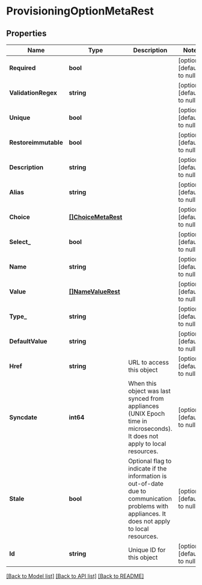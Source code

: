 # ProvisioningOptionMetaRest

## Properties
Name | Type | Description | Notes
------------ | ------------- | ------------- | -------------
**Required** | **bool** |  | [optional] [default to null]
**ValidationRegex** | **string** |  | [optional] [default to null]
**Unique** | **bool** |  | [optional] [default to null]
**Restoreimmutable** | **bool** |  | [optional] [default to null]
**Description** | **string** |  | [optional] [default to null]
**Alias** | **string** |  | [optional] [default to null]
**Choice** | [**[]ChoiceMetaRest**](ChoiceMetaRest.md) |  | [optional] [default to null]
**Select_** | **bool** |  | [optional] [default to null]
**Name** | **string** |  | [optional] [default to null]
**Value** | [**[]NameValueRest**](NameValueRest.md) |  | [optional] [default to null]
**Type_** | **string** |  | [optional] [default to null]
**DefaultValue** | **string** |  | [optional] [default to null]
**Href** | **string** | URL to access this object | [optional] [default to null]
**Syncdate** | **int64** | When this object was last synced from appliances (UNIX Epoch time in microseconds). It does not apply to local resources. | [optional] [default to null]
**Stale** | **bool** | Optional flag to indicate if the information is out-of-date due to communication problems with appliances. It does not apply to local resources. | [optional] [default to null]
**Id** | **string** | Unique ID for this object | [optional] [default to null]

[[Back to Model list]](../README.md#documentation-for-models) [[Back to API list]](../README.md#documentation-for-api-endpoints) [[Back to README]](../README.md)

